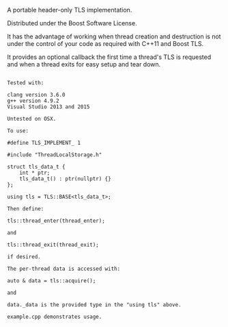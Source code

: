 
A portable header-only TLS implementation.

Distributed under the Boost Software License.

It has the advantage of working when thread creation and destruction is not
under the control of your code as required with C++11 and Boost TLS.

It provides an optional callback the first time a thread's TLS is requested
and when a thread exits for easy setup and tear down.

```

Tested with:

clang version 3.6.0
g++ version 4.9.2
Visual Studio 2013 and 2015

Untested on OSX.

To use:

#define TLS_IMPLEMENT_ 1

#include "ThreadLocalStorage.h"

struct tls_data_t {
	int * ptr;
	tls_data_t() : ptr(nullptr) {}
};

using tls = TLS::BASE<tls_data_t>;

Then define:

tls::thread_enter(thread_enter);

and

tls::thread_exit(thread_exit);

if desired.

The per-thread data is accessed with:

auto & data = tls::acquire();

and 

data._data is the provided type in the "using tls" above.

example.cpp demonstrates usage.

```


